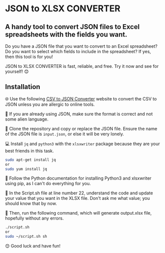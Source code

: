 # JSON to XLSX CONVERTER
## A handy tool to convert JSON files to Excel spreadsheets with the fields you want.


Do you have a JSON file that you want to convert to an Excel spreadsheet? Do you want to select which fields to include in the spreadsheet? If yes, then this tool is for you!

JSON to XLSX CONVERTER is fast, reliable, and free. Try it now and see for yourself! 😊

## Installation

🌐 Use the following [CSV to JSON Converter](https://example.com/csv-to-json) website to convert the CSV to JSON unless you are allergic to online tools.

📄 If you are already using JSON, make sure the format is correct and not some alien language.

📂 Clone the repository and copy or replace the JSON file. Ensure the name of the JSON file is `input.json`, or else it will be very lonely.

💻 Install `jq` and `python3` with the `xlsxwriter` package because they are your best friends in this task.

```bash
sudo apt-get install jq
or
sudo yum install jq
```
🐍 Follow the Python documentation for installing Python3 and xlsxwriter using pip, as I can't do everything for you.

📝 In the Script.sh file at line number 22, understand the code and update your value that you want in the XLSX file. Don't ask me what value; you should know that by now.

🚀 Then, run the following command, which will generate output.xlsx file, hopefully without any errors.

```bash
./script.sh
or
sudo ~/script.sh sh
```
😊 Good luck and have fun!